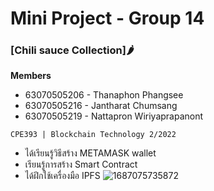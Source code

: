 # Mini Project - Group 14
### [Chili sauce Collection]🌶️

<b>Members</b>
- 63070505206 - Thanaphon Phangsee 
- 63070505216 - Jantharat Chumsang
- 63070505219 - Nattapron Wiriyaprapanont

`CPE393 | Blockchain Technology 2/2022`
- ได้เรียนรู้วิธีสร้าง METAMASK wallet
- เรียนรู้การสร้าง Smart Contract 
- ได้ฝึกใช้เครื่องมือ IPFS
![1687075735872](https://github.com/JantharatChumsang/cpe393-mini-project-group-14/assets/91057226/982b5502-8513-48d4-9b5f-dc04017eb5a4)
